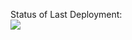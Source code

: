 Status of Last Deployment:<br>
<img src="https://github.com/litsovyu/chtoto/workflows/CI/badge.svg?branch=main"><br>

